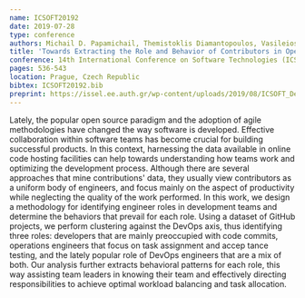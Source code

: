 ```yaml
---
name: ICSOFT20192
date: 2019-07-28
type: conference
authors: Michail D. Papamichail, Themistoklis Diamantopoulos, Vasileios Matsoukas, Christos Athanasiadis and Andreas L. Symeonidis
title: 'Towards Extracting the Role and Behavior of Contributors in Open-source Projects'
conference: 14th International Conference on Software Technologies (ICSOFT)
pages: 536-543
location: Prague, Czech Republic
bibtex: ICSOFT20192.bib
preprint: https://issel.ee.auth.gr/wp-content/uploads/2019/08/ICSOFT_DevOps.pdf
---
```


Lately, the popular open source paradigm and the adoption of agile methodologies
have changed the way software is developed. Effective collaboration within software
teams has become crucial for building successful products. In this context, harnessing
the data available in online code hosting facilities can help towards understanding
how teams work and optimizing the development process. Although there are several
approaches that mine contributions' data, they usually view contributors as a uniform
body of engineers, and focus mainly on the aspect of productivity while neglecting the
quality of the work performed. In this work, we design a methodology for identifying
engineer roles in development teams and determine the behaviors that prevail for each
role. Using a dataset of GitHub projects, we perform clustering against the DevOps axis,
thus identifying three roles: developers that are mainly preoccupied with code commits,
operations engineers that focus on task assignment and accep tance testing, and the
lately popular role of DevOps engineers that are a mix of both. Our analysis further
extracts behavioral patterns for each role, this way assisting team leaders in knowing
their team and effectively directing responsibilities to achieve optimal workload
balancing and task allocation.
